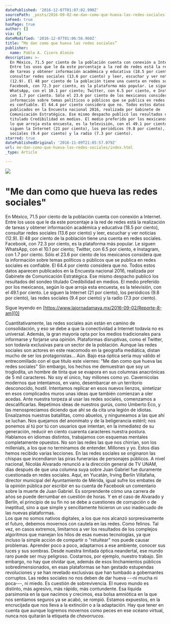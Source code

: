```yaml
---
datePublished: '2016-12-07T01:07:02.990Z'
sourcePath: _posts/2016-09-02-me-dan-como-que-hueva-las-redes-sociales.md
inFeed: true
hasPage: true
author: []
via: {}
dateModified: '2016-12-07T01:06:56.960Z'
title: “Me dan como que hueva las redes sociales”
publisher:
  name: Pablo A. Cicero Alonzo
description: >-
  En México, 71.5 por ciento de la población cuenta con conexión a Internet.
  Entre los usos que le da este porcentaje a la red de redes está la realización
  de tareas y obtener información académica y educativa (18.5 por ciento),
  consultar redes sociales (13.6 por ciento) y leer, escuchar y ver noticias
  (12.9). El 48 por ciento de la población tiene una cuenta en redes sociales.
  Facebook, con 72.3 por ciento, es la plataforma más popular. Le siguen
  WhatsApp, con el 10.1 por ciento; Twitter, con 6.5 por ciento, e Instagram,
  con 1.7 por ciento. Sólo el 23.6 por ciento de los mexicanos considera que la
  información sobre temas políticos o públicos que se publica en redes sociales
  es confiable. El 64.4 por ciento considera que no. Todos estos datos aparecen
  publicados en la Encuesta nacional 2016, realizada por Gabinete de
  Comunicación Estratégica. Ese mismo despacho publicó los resultados del sondeo
  titulado Credibilidad en medios. El medio preferido por los mexicanos, según
  lo que arroja esta encuesta, es la televisión, con el 49.1 por ciento. Le
  siguen la Internet (21 por ciento), los periódicos (9.8 por ciento), las redes
  sociales (9.4 por ciento) y la radio (7.3 por ciento).
starred: true
datePublishedOriginal: '2016-11-09T21:05:57.079Z'
url: me-dan-como-que-hueva-las-redes-sociales/index.html
_type: Article

---
```

![](https://the-grid-user-content.s3-us-west-2.amazonaws.com/0eaf0975-f04e-4836-83c0-a27afca73f64.jpg)

# "Me dan como que hueva las redes sociales"

En México, 71.5 por ciento de la población cuenta con conexión a Internet. Entre los usos que le da este porcentaje a la red de redes está la realización de tareas y obtener información académica y educativa (18.5 por ciento), consultar redes sociales (13.6 por ciento) y leer, escuchar y ver noticias (12.9). El 48 por ciento de la población tiene una cuenta en redes sociales. Facebook, con 72.3 por ciento, es la plataforma más popular. Le siguen WhatsApp, con el 10.1 por ciento; Twitter, con 6.5 por ciento, e Instagram, con 1.7 por ciento. Sólo el 23.6 por ciento de los mexicanos considera que la información sobre temas políticos o públicos que se publica en redes sociales es confiable. El 64.4 por ciento considera que no. Todos estos datos aparecen publicados en la Encuesta nacional 2016, realizada por Gabinete de Comunicación Estratégica. Ese mismo despacho publicó los resultados del sondeo titulado Credibilidad en medios. El medio preferido por los mexicanos, según lo que arroja esta encuesta, es la televisión, con el 49.1 por ciento. Le siguen la Internet (21 por ciento), los periódicos (9.8 por ciento), las redes sociales (9.4 por ciento) y la radio (7.3 por ciento).

Sigue leyendo en [https://www.lajornadamaya.mx/2016-09-02/Reporte-8-am][0]

Cuantitativamente, las redes sociales aún están en camino de consolidación, y eso se debe a que la conectividad a Internet todavía no es universal. Además, la gran mayoría opta por los medios tradicionales para informarse y forjarse una opinión. Plataformas disruptivas, como el Twitter, son todavía exclusivas para un sector de la población. Aunque las redes sociales son actores en este reacomodo en la geografía mediática, distan mucho de ser los protagonistas... Aún. Bajo esa óptica sería muy válido el entrecomillado con el que titulo este viernes: "Me dan como que hueva las redes sociales" Sin embargo, los hechos me demuestran que soy un troglodita, un hombre de tinta que se evapora en sus columnas anacrónicas de 5 mil caracteres. No soy el único, hay millones como yo. Cavernícolas modernos que intentamos, en vano, desembarcar en un territorio desconocido, hostil. Intentamos replicar en esos nuevos lienzos, sintetizar en esos complicados muros unas ideas que también comienzan a oler acedas. Ante nuestra torpeza al usar las redes sociales, comenzamos a descalificarlas. Repetimos ideas de nuestros gurús, como Umberto Eco, y las menospreciamos diciendo que ahí se da cita una legión de idiotas.   
Ensalzamos nuestras batallitas, como abuelos, y ninguneamos a las que ahí se luchan. Nos quejamos del anonimato y de la beligerancia estéril; nos ponemos al tú por tú con usuarios que intentan, en la inmediatez de su generación, reducir en ciento cuarenta caracteres nuestra postura. Hablamos en idiomas distintos, trabajamos con esquemas mentales completamente opuestos. No son las redes las que nos chirrían, son los millenials, a los que no terminamos de entender. Millones y yo. Estos días hemos recibido varias lecciones. En las redes sociales se originaron las chispas que incendiaron las piras funerarias de personajes públicos. A nivel nacional, Nicolás Alvarado renunció a la dirección general de TV UNAM, días después de que una columna suya sobre Juan Gabriel fue duramente cuestionada en redes sociales. Aquí, en Yucatán, Irving Berlín Villafaña, director municipal del Ayuntamiento de Mérida, igual sufre los embates de la opinión pública por escribir en su cuenta de Facebook un comentario sobre la muerte de Juan Gabriel. Es sorprendente cómo una carrera de años se puede derrumbar en cuestión de horas. Y en el caso de Alvarado y Berlín, el principio de su fin no se debe a cuestiones de corrupción o de ineptitud, sino a que simple y sencillamente hicieron un uso inadecuado de las nuevas plataformas.   
Los que no somos nativos digitales, a los que nos alcanzó sorpresivamente el futuro, debemos movernos con cautela en las redes. Como felinos. Tal vez, en casos extremos, limitarnos a ver los resultados de los complejos algoritmos que manejan los hilos de esas nuevas tecnologías, ya que incluso la simple acción de compartir o "retuitear" nos puede causar problemas. Aprender poco a poco, adaptarnos a ese ambiente, conocer sus luces y sus sombras. Desde nuestra limitada óptica neandertal, ese mundo raro puede ser muy peligroso. Costarnos, por ejemplo, nuestro trabajo. Sin embargo, no hay que olvidar que, además de esos linchamientos públicos sobredimensionados, en esas plataformas se han gestado estupendas revoluciones y se han revelado exclusivas que han tumbado a gobernantes corruptos. Las redes sociales no nos deben de dar hueva ---ni mucha ni poca---, ni miedo. Es cuestión de sobrevivencia. El nuevo mundo es distinto, más agresivo, más rápido, más contundente. Esa líquida parsimonia en la que nacimos y crecimos, esa bolsa amniótica en la que nos sentíamos seguros ya se acabó, se rompió. Estamos expuestos, en la encrucijada que nos lleva a la extinción o a la adaptación. Hay que tener en cuenta que aunque logremos movernos como peces en ese océano virtual, nunca nos quitarán la etiqueta de _chavorrucos_.

[0]: https://www.lajornadamaya.mx/2016-09-02/Reporte-8-am